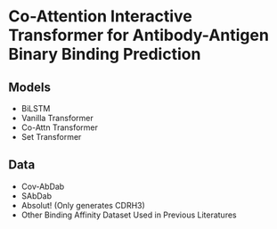 # Co-Attention Interactive Transformer for Antibody-Antigen Binary Binding Prediction

## Models

- BiLSTM
- Vanilla Transformer
- Co-Attn Transformer
- Set Transformer

## Data

- Cov-AbDab
- SAbDab
- Absolut! (Only generates CDRH3)
- Other Binding Affinity Dataset Used in Previous Literatures
